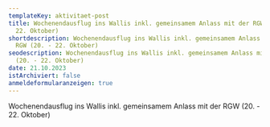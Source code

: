 ```yaml
---
templateKey: aktivitaet-post
title: Wochenendausflug ins Wallis inkl. gemeinsamem Anlass mit der RGW (20. -
  22. Oktober)
shortdescription: Wochenendausflug ins Wallis inkl. gemeinsamem Anlass mit der
  RGW (20. - 22. Oktober)
seodescription: Wochenendausflug ins Wallis inkl. gemeinsamem Anlass mit der RGW
  (20. - 22. Oktober)
date: 21.10.2023
istArchiviert: false
anmeldeformularanzeigen: true
---
```

Wochenendausflug ins Wallis inkl. gemeinsamem Anlass mit der RGW (20. - 22. Oktober)